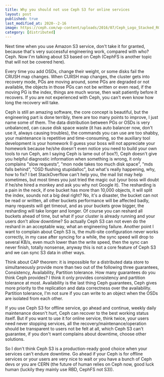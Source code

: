 ```yaml
---
title: Why you should not use Ceph S3 for online services
layout: post
published: true
last_modified_at: 2020--2-16
image: https://ceph.com/wp-content/uploads/2016/07/Ceph_Logo_Stacked_RGB_120411_fa.png
category: [distributed]
---
```


Next time when you use Amazon S3 service, don't take it for granted, because that's very successful engineering work, compared with who? Ceph. Now I'm talking about S3 based on Ceph (CephFS is another topic that will not be covered here).

Every time you add OSDs, change their weight, or some disks fail the CRUSH map changes. When CURSH map changes, the cluster gets into recovery mode, PGs are moving around, some PGs are degraded or not available, the objects in those PGs can not be written or even read, if the moving PG is the index, things are much worse, then wait patiently before it recovers. If you are not experienced with Ceph, you can't even know how long the recovery will take.

Ceph is still an amazing software, the core concept is beautiful, but the engineering part is done terribly, there are too many points to improve, I just name some of them. The data distribution between PGs or OSDs is very unbalanced, can cause disk space waste (it has auto balancer now, don't use it, always causing troubles), the commands you can use are too shabby, your maintenance is repetitive and time-consuming, so the auxiliary tool development is your homework (I guess your boss will not appreciate your homework because he/she doesn't even notice you need to build your own tools to run Ceph, am I saying Ceph is lame out of box?), Ceph doesn't give you helpful diagnostic information when something is wrong, it only complains "slow requests", "mon node takes too much disk space", "mds falls behind", "OSD flushing stupidalloc", but what's really happening, why, how to fix? I bet StackOverflow can't help you, the mail list may help sometimes, but most times you just tried the magic out (your boss will doubt if he/she hired a monkey and ask you why not Google it). The resharding is a pain in the neck, if one bucket has more than 10,000 objects, it will split the index, sounds not a big deal right? No, it's a disaster, the bucket can not be read or written, all other buckets performance will be affected badly, many requests will get timeout, and as your buckets grow bigger, the resharding will take longer and longer. Of course you can reshard all buckets ahead of time, but what if your cluster is already running and your users don't allow downtime? So actually Ceph S3 can not even do the reshard in an acceptable way, what an engineering failure. Another point I want to complain about Ceph S3 is, the multi-site configuration never works correctly, in my case after syncing for a while, the sync speed will drop to several KB/s, even much lower than the write speed, then the sync can never finish, totally nonsense, anyway this is not a core feature of Ceph S3 and we can sync S3 data in other ways.

Think about CAP theorem: it is impossible for a distributed data store to simultaneously provide more than two out of the following three guarantees, Consistency, Availability, Partition tolerance. How many guarantees do you think Ceph provides? I think it only provides consistency and partition tolerance at most. Availability is the last thing Ceph guarantees, Ceph gives more priority to the replication and data correctness over the availability. Partition tolerance, I'm not sure if you can write to an object when the OSDs are isolated from each other.

If you use Ceph S3 for offline service, go ahead and continue, weekly daily maintenance doesn't hurt, Ceph can recover to the best working status itself. But if you want to use it for online service, think twice, your users need never stopping services, all the recovery/maintenance/operation should be transparent to users not be felt at all, which Ceph S3 can't guarantee, if you don't want complains about downtime, choose other solutions.

So I don't think Ceph S3 is a production-ready good choice when your services can't endure downtime. Go ahead if your Ceph is for offline services or your users are very nice to wait or you have a bunch of Ceph devs or you are CERN (the future of human relies on Ceph now, good luck human (luckily they mainly use RBD, CephFS not S3)).

